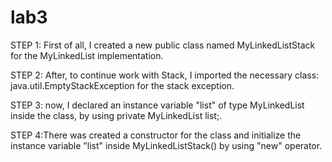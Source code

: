 # lab3
STEP 1: First of all, I created a new public class named MyLinkedListStack for the MyLinkedList implementation. 

STEP 2: After, to continue work with Stack, I imported the necessary class: java.util.EmptyStackException for the stack exception.

STEP 3: now, I declared an instance variable "list" of type MyLinkedList inside the class, by using private MyLinkedList<T> list;.

STEP 4:There was created a constructor for the class and initialize the instance variable "list" inside MyLinkedListStack() by using "new" operator.
